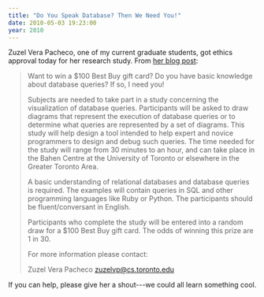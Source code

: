 ```yaml
---
title: "Do You Speak Database? Then We Need You!"
date: 2010-05-03 19:23:00
year: 2010
---
```

Zuzel Vera Pacheco, one of my current graduate students, got ethics approval today for her research study. From <a href="http://zuzelvp47uoft.wordpress.com/2010/05/03/call-for-participants/">her blog post</a>:
<blockquote>Want to win a $100 Best Buy gift card? Do you have basic knowledge about database queries? If so, I need you!

Subjects are needed to take part in a study concerning the visualization of database queries. Participants will be asked to draw diagrams that represent the execution of database queries or to determine what queries are represented by a set of diagrams. This study will help design a tool intended to help expert and novice programmers to design and debug such queries. The time needed for the study will range from 30 minutes to an hour, and can take place in the Bahen Centre at the University of Toronto or elsewhere in the Greater Toronto Area.

A basic understanding of relational databases and database queries is required. The examples will contain queries in SQL and other programming languages like Ruby or Python. The participants should be fluent/conversant in English.

Participants who complete the study will be entered into a random draw for a $100 Best Buy gift card. The odds of winning this prize are 1 in 30.

For more information please contact:

Zuzel Vera Pacheco
zuzelvp@cs.toronto.edu</blockquote>
If you can help, please give her a shout---we could all learn something cool.
